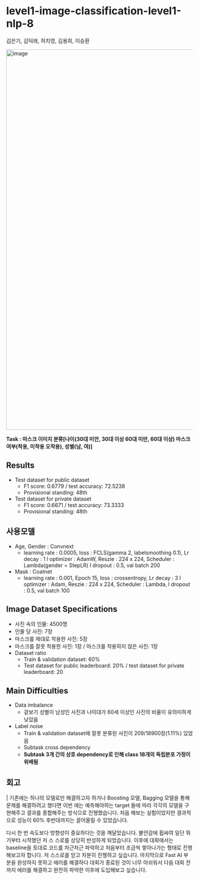# level1-image-classification-level1-nlp-8

김은기, 김덕래, 허치영, 김용희, 이승환

<img width="1024" alt="image" src="https://user-images.githubusercontent.com/81913386/162423001-cc0546e7-efc0-46e2-8396-8db77454aeb8.png">


**Task : 마스크 이미지 분류\[나이(30대 미안, 30대 이상 60대 미만, 60대 이상) 마스크 여부(착용, 미착용 오착용), 성별(남, 여)]**

## Results
- Test dataset for public dataset
  - F1 score: 0.6779 / test accuracy: 72.5238
  - Provisional standing: 48th
- Test dataset for private dataset
  - F1 score: 0.6671 / test accuracy: 73.3333
  - Provisional standing: 48th

## 사용모델
- Age, Gender : Convnext
  - learning rate : 0.0005, loss : FCLS(gamma 2, labelsmoothing 0.1), Lr decay : 1 l optimizer : AdamW, Reszie : 224 x 224, Scheduler : Lambda(gender = StepLR) l dropout : 0.5, val batch 200
- Mask : Coatnet
  - learning rate : 0.001, Epoch 15, loss : crossentropy, Lr decay : 3 l optimizer : Adam, Reszie : 224 x 224, Scheduler : Lambda,
l dropout : 0.5, val batch 100

## Image Dataset Specifications
- 사진 속의 인물: 4500명
- 인물 당 사진: 7장
- 마스크를 제대로 착용한 사진: 5장
- 마스크를 잘못 착용한 사진: 1장 / 마스크를 착용하지 않은 사진: 1장
- Dataset ratio
  - Train & validation dataset: 60%
  - Test dataset for public leaderboard: 20% / test dataset for private leaderboard: 20

## Main Difficulties
- Data imbalance
  - 겉보기 성별이 남성인 사진과 나이대가 60세 이상인 사진의 비율이 유의미하게 낮았음
- Label noise
  - Train & validation dataset에 잘못 분류된 사진이 209/18900장(1.11%) 있었음
  - Subtask cross dependency
  - **Subtask 3개 간의 상호 dependency로 인해 class 18개의 독립분포 가정이 위배됨**

## 회고
| 기존에는 하나의 모델로만 해결하고자 하거나 Boosting 모델, Bagging 모델을 통해 문제를 해결하려고 했다면 이번 에는 예측해야하는 target 들에 따라 각각의 모델을 구현해주고 결과를 종합해주는 방식으로 진행했습니다. 처음 해보는 실험이었지만 결과적으로 성능이 60% 후반대까지는 끌어올릴 수 있었습니다.

다시 한 번 속도보다 방향성이 중요하다는 것을 깨달았습니다. 불안감에 휩싸여 일단 뛰기부터 시작했던 저 스 스로를 상당히 반성하게 되었습니다. 이후에 대회에서는 baseline을 토대로 코드를 차근차근 파악하고 처음부터 조금씩 쌓아나가는 형태로 진행해보고자 합니다. 저 스스로를 믿고 차분히 진행하고 싶습니다. 마지막으로 Fast AI 부분을 완성하지 못하고 에러를 해결하다 대회가 종료된 것이 너무 아쉬워서 다음 대회 전까지 에러를 해결하고 완전히 파악한 이후에 도입해보고 싶습니다.




